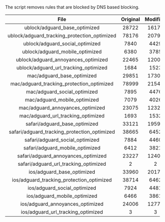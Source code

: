 The script removes rules that are blocked by DNS based blocking.


| File | Original | Modified |
|:----:|:-----:|:-----:|
| ublock/adguard_base_optimized | 28722 | 16176 |
| ublock/adguard_tracking_protection_optimized | 78176 | 20794 |
| ublock/adguard_social_optimized | 7840 | 4429 |
| ublock/adguard_mobile_optimized | 6380 | 3785 |
| ublock/adguard_annoyances_optimized | 22465 | 12005 |
| ublock/adguard_url_tracking_optimized | 1684 | 1523 |
| mac/adguard_base_optimized | 29851 | 17304 |
| mac/adguard_tracking_protection_optimized | 78999 | 21548 |
| mac/adguard_social_optimized | 7895 | 4476 |
| mac/adguard_mobile_optimized | 7079 | 4026 |
| mac/adguard_annoyances_optimized | 23075 | 12325 |
| mac/adguard_url_tracking_optimized | 1693 | 1532 |
| safari/adguard_base_optimized | 33121 | 19596 |
| safari/adguard_tracking_protection_optimized | 38665 | 6452 |
| safari/adguard_social_optimized | 7884 | 4460 |
| safari/adguard_mobile_optimized | 6412 | 3821 |
| safari/adguard_annoyances_optimized | 23227 | 12403 |
| safari/adguard_url_tracking_optimized | 2 | 2 |
| ios/adguard_base_optimized | 33960 | 20171 |
| ios/adguard_tracking_protection_optimized | 38714 | 6462 |
| ios/adguard_social_optimized | 7924 | 4481 |
| ios/adguard_mobile_optimized | 6466 | 3861 |
| ios/adguard_annoyances_optimized | 24006 | 12770 |
| ios/adguard_url_tracking_optimized | 3 | 3 |